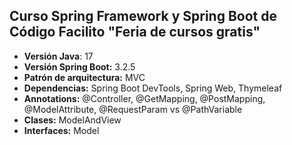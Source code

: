 ## Curso Spring Framework y Spring Boot de Código Facilito "Feria de cursos gratis"

- **Versión Java**: 17
- **Versión Spring Boot:** 3.2.5
- **Patrón de arquitectura:** MVC
- **Dependencias:** Spring Boot DevTools, Spring Web, Thymeleaf
- **Annotations:** @Controller, @GetMapping, @PostMapping, @ModelAttribute, @RequestParam vs @PathVariable 
- **Clases:** ModelAndView
- **Interfaces:** Model
